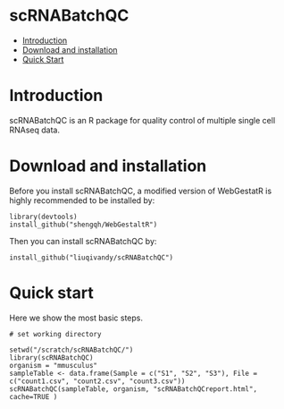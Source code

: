 scRNABatchQC
==========
* [Introduction](#introduction)
* [Download and installation](#download)
* [Quick Start](#example)

<a name="introduction"/>

# Introduction

scRNABatchQC is an R package for quality control of multiple single cell RNAseq data.

<a name="download"/>

# Download and installation

Before you install scRNABatchQC, a modified version of WebGestatR is highly recommended to be installed by:

	library(devtools)
	install_github("shengqh/WebGestaltR")

Then you can install scRNABatchQC by:

	install_github("liuqivandy/scRNABatchQC")
  
<a name="example"/>

# Quick start

Here we show the most basic steps.
        
	# set working directory
	
	setwd("/scratch/scRNABatchQC/")    
	library(scRNABatchQC)
	organism = "mmusculus"
	sampleTable <- data.frame(Sample = c("S1", "S2", "S3"), File = c("count1.csv", "count2.csv", "count3.csv"))
	scRNABatchQC(sampleTable, organism, "scRNABatchQCreport.html", cache=TRUE )
